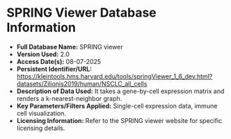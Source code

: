 # SPRING Viewer Database Information

* **Full Database Name:** SPRING viewer
* **Version Used:** 2.0
* **Access Date(s):** 08-07-2025
* **Persistent Identifier/URL:** https://kleintools.hms.harvard.edu/tools/springViewer_1_6_dev.html?datasets/Zilionis2019/human/NSCLC_all_cells
* **Description of Data Used:** It takes a gene-by-cell expression matrix and renders a k-nearest-neighbor graph.
* **Key Parameters/Filters Applied:** Single-cell expression data, immune cell visualization.
* **Licensing Information:** Refer to the SPRING viewer website for specific licensing details.
